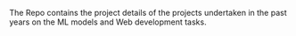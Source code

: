 The Repo contains the project details of the projects undertaken in the past years on the ML models and Web development tasks.
